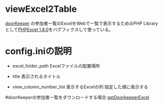 viewExcel2Table
===============

[doorKeeper](http://www.doorkeeper.jp/) の参加者一覧のExcelをWebで一覧で表示するためのPHP
Libraryとして[PHPExcel 1.8.0](https://phpexcel.codeplex.com/)をバグフィクスして使っている。


# config.iniの説明
* excel_folder_path
Excelファイルの配置場所

* title
表示されるタイトル

* view_column_number_list
表示するExcelの列
指定した順に表示する

#doorKeeperの参加者一覧をダウンロードする場合
[getDoorkeeperExcel](https://github.com/soudai/getDoorkeeperExcel) 